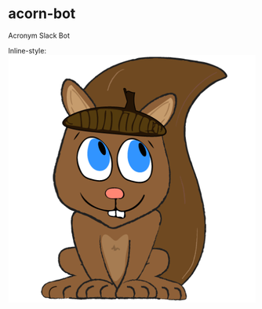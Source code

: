 # acorn-bot
Acronym Slack Bot


Inline-style:
![alt text](https://github.com/ccpricenytimes/acorn-bot/blob/master/AcornTheSquirrel-512.png "Acorn The Squirrel")